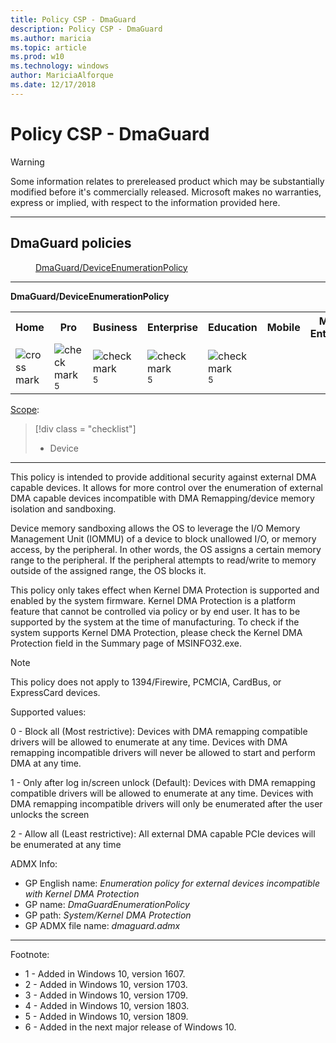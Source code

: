 ```yaml
---
title: Policy CSP - DmaGuard
description: Policy CSP - DmaGuard
ms.author: maricia
ms.topic: article
ms.prod: w10
ms.technology: windows
author: MariciaAlforque
ms.date: 12/17/2018
---
```


# Policy CSP - DmaGuard

> [!WARNING]
> Some information relates to prereleased product which may be substantially modified before it's commercially released. Microsoft makes no warranties, express or implied, with respect to the information provided here.


<hr/>

<!--Policies-->
## DmaGuard policies  

<dl>
  <dd>
    <a href="#dmaguard-deviceenumerationpolicy">DmaGuard/DeviceEnumerationPolicy</a>
  </dd>
</dl>


<hr/>

<!--Policy-->
<a href="" id="dmaguard-deviceenumerationpolicy"></a>**DmaGuard/DeviceEnumerationPolicy**  

<!--SupportedSKUs-->
<table>
<tr>
	<th>Home</th>
	<th>Pro</th>
	<th>Business</th>
	<th>Enterprise</th>
	<th>Education</th>
	<th>Mobile</th>
	<th>Mobile Enterprise</th>
</tr>
<tr>
	<td><img src="images/crossmark.png" alt="cross mark" /></td>
	<td><img src="images/checkmark.png" alt="check mark" /><sup>5</sup></td>
	<td><img src="images/checkmark.png" alt="check mark" /><sup>5</sup></td>
	<td><img src="images/checkmark.png" alt="check mark" /><sup>5</sup></td>
	<td><img src="images/checkmark.png" alt="check mark" /><sup>5</sup></td>
	<td></td>
	<td></td>
</tr>
</table>

<!--/SupportedSKUs-->
<!--Scope-->
[Scope](./policy-configuration-service-provider.md#policy-scope):

> [!div class = "checklist"]
> * Device

<hr/>

<!--/Scope-->
<!--Description-->
This policy is intended to provide additional security against external DMA capable devices. It allows for more control over the enumeration of external DMA capable devices incompatible with DMA Remapping/device memory isolation and sandboxing. 

Device memory sandboxing allows the OS to leverage the I/O Memory Management Unit (IOMMU) of a device to block unallowed I/O, or memory access, by the peripheral. In other words, the OS assigns a certain memory range to the peripheral. If the peripheral attempts to read/write to memory outside of the assigned range, the OS blocks it.

This policy only takes effect when Kernel DMA Protection is supported and enabled by the system firmware. Kernel DMA Protection is a platform feature that cannot be controlled via policy or by end user. It has to be supported by the system at the time of manufacturing. To check if the system supports Kernel DMA Protection, please check the Kernel DMA Protection field in the Summary page of MSINFO32.exe.

> [!Note]   
> This policy does not apply to 1394/Firewire, PCMCIA, CardBus, or ExpressCard devices.

Supported values:

0 - Block all (Most restrictive): Devices with DMA remapping compatible drivers will be allowed to enumerate at any time. Devices with DMA remapping incompatible drivers will never be allowed to start and perform DMA at any time.

1 - Only after log in/screen unlock (Default): Devices with DMA remapping compatible drivers will be allowed to enumerate at any time. Devices with DMA remapping incompatible drivers will only be enumerated after the user unlocks the screen

2 -  Allow all (Least restrictive): All external DMA capable PCIe devices will be enumerated at any time

<!--/Description-->
<!--ADMXMapped-->
ADMX Info:  
-   GP English name: *Enumeration policy for external devices incompatible with Kernel DMA Protection*
-   GP name: *DmaGuardEnumerationPolicy*
-   GP path: *System/Kernel DMA Protection*
-   GP ADMX file name: *dmaguard.admx*

<!--/ADMXMapped-->
<!--SupportedValues-->

<!--/SupportedValues-->
<!--Example-->

<!--/Example-->
<!--Validation-->

<!--/Validation-->
<!--/Policy-->
<hr/>

Footnote:

-   1 - Added in Windows 10, version 1607.
-   2 - Added in Windows 10, version 1703.
-   3 - Added in Windows 10, version 1709.
-   4 - Added in Windows 10, version 1803.
-   5 - Added in Windows 10, version 1809.
-   6 - Added in the next major release of Windows 10.

<!--/Policies-->


